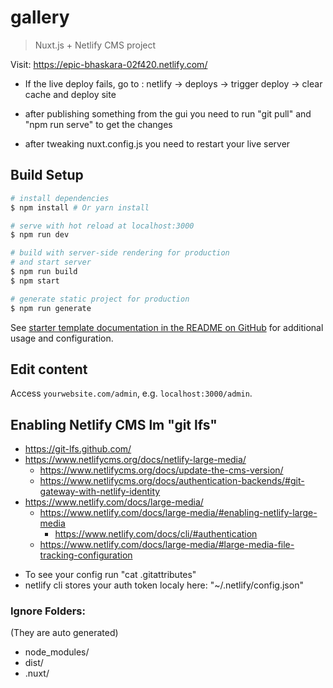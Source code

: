# gallery

> Nuxt.js + Netlify CMS project

Visit: https://epic-bhaskara-02f420.netlify.com/

- If the live deploy fails, go to : netlify -> deploys -> trigger deploy -> clear cache and deploy site

- after publishing something from the gui you need to run "git pull" and "npm run serve" to get the changes

- after tweaking nuxt.config.js you need to restart your live server

## Build Setup

``` bash
# install dependencies
$ npm install # Or yarn install

# serve with hot reload at localhost:3000
$ npm run dev

# build with server-side rendering for production
# and start server
$ npm run build
$ npm start

# generate static project for production
$ npm run generate
```

See [starter template documentation in the README on GitHub](https://github.com/renestalder/nuxt-netlify-cms-starter-template) for additional usage and configuration.

## Edit content

Access `yourwebsite.com/admin`, e.g. `localhost:3000/admin`.


## Enabling Netlify CMS lm "git lfs"
* https://git-lfs.github.com/
* https://www.netlifycms.org/docs/netlify-large-media/
    * https://www.netlifycms.org/docs/update-the-cms-version/
    * https://www.netlifycms.org/docs/authentication-backends/#git-gateway-with-netlify-identity
* https://www.netlify.com/docs/large-media/
    * https://www.netlify.com/docs/large-media/#enabling-netlify-large-media
        * https://www.netlify.com/docs/cli/#authentication
    * https://www.netlify.com/docs/large-media/#large-media-file-tracking-configuration

- To see your config  run "cat .gitattributes"
- netlify cli stores your auth token localy here: "~/.netlify/config.json"




### Ignore Folders:
(They are auto generated)
- node_modules/
- dist/
- .nuxt/